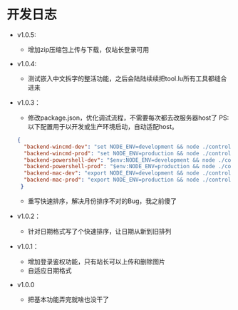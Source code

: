 # 开发日志

* v1.0.5:
  * 增加zip压缩包上传与下载，仅站长登录可用

* v1.0.4:
  * 测试嵌入中文拆字的整活功能，之后会陆陆续续把tool.lu所有工具都缝合进来

* v1.0.3：
  * 修改package.json，优化调试流程，不需要每次都去改服务器host了
  PS: 以下配置用于以开发或生产环境启动，自动适配host。
  ~~~json
  {
    "backend-wincmd-dev": "set NODE_ENV=development && node ./controllers/Backend.js",
    "backend-wincmd-prod": "set NODE_ENV=production && node ./controllers/Backend.js",
    "backend-powershell-dev": "$env:NODE_ENV=development && node ./controllers/Backend.js",
    "backend-powershell-prod": "$env:NODE_ENV=production && node ./controllers/Backend.js",
    "backend-mac-dev": "export NODE_ENV=development && node ./controllers/backend.js",
    "backend-mac-prod": "export NODE_ENV=production && node ./controllers/Backend.js"
   }
   ~~~
  * 重写快速排序，解决月份排序不对的Bug，我之前傻了

  
* v1.0.2：
  * 针对日期格式写了个快速排序，让日期从新到旧排列

* v1.0.1：
  - 增加登录鉴权功能，只有站长可以上传和删除图片
  - 自适应日期格式

* v1.0.0
  * 把基本功能弄完就啥也没干了

